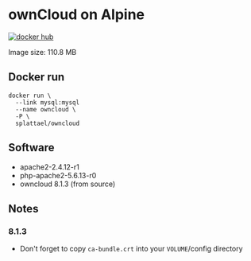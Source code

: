 # ownCloud on Alpine

[![docker hub](https://img.shields.io/badge/docker-image-blue.svg?style=flat-square)](https://registry.hub.docker.com/u/splattael/owncloud/)

Image size: 110.8 MB

## Docker run

    docker run \
      --link mysql:mysql
      --name owncloud \
      -P \
      splattael/owncloud

## Software

* apache2-2.4.12-r1
* php-apache2-5.6.13-r0
* owncloud 8.1.3 (from source)

## Notes

### 8.1.3

* Don't forget to copy `ca-bundle.crt` into your `VOLUME`/config directory
